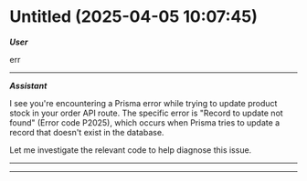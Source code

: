<!-- Generated by SpecStory -->

# Untitled (2025-04-05 10:07:45)

_**User**_

err

---

_**Assistant**_

I see you're encountering a Prisma error while trying to update product stock in your order API route. The specific error is "Record to update not found" (Error code P2025), which occurs when Prisma tries to update a record that doesn't exist in the database.

Let me investigate the relevant code to help diagnose this issue.

---

---
